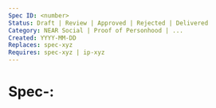 ```yaml
---
Spec ID: <number>
Status: Draft | Review | Approved | Rejected | Delivered
Category: NEAR Social | Proof of Personhood | ...
Created: YYYY-MM-DD
Replaces: spec-xyz
Requires: spec-xyz | ip-xyz
---
```


# Spec-<Number>: <Title>

## Overview

<!-- One page high-level overview; put details in the specification section and background in the previous section. Should be understandable by a new engineer or reader who isn't already working on the project. Short summary in layman terms. -->


### Challenge

<!-- List the challenge(s) being solved by this widget. What is the problem? -->
<!-- One page high-level overview; put details in the specification section and background in the previous section. Should be understandable by a new engineer or reader who isn't already working on the project. -->

### Context

<!-- Stuff one needs to know to understand this doc: motivating examples, previous versions and problems, links to related projects/design docs, etc. You should mention related work outside of Google if applicable. Note: this is background; do not write about your design or ideas to solve problems here. What's the "historical" context? Why do we need a new project? Identify the problems and the needs. -->

## Use Cases

<!-- Who is using this and what does it do? Leave "how" to the design/tech specification sections -->

### Actors and Actions

<!-- List the different groups of people that will use this widget and what each one can specifically do. If more clarity is needed you can include an actor/action matrix. List all users and their types. List the actions each collective will take individually. User profile description. Describe which action is done by which actors. Feel free to use a table format or provide your own graphics or bundle the description in the Actions section. A "swimlane process chart" often works well here. -->

### User Stories

### Additional Features & Requirements

<!-- Optionally, describe: Expected functionality, Security issues/requirements, Assumptions/dependencies (internal and external), Potential problems/roadblocks, Budget concerns. -->

## Tech Spec

<!-- How does the product implement the features and requirements? Not every feature or requirement needs deep consideration here, but implementation considerations are discusssed they should be captured here. -->

### Smart Contract Functions

<!-- What functions and functionalities should the widget have -->

### Data Structures

### UML Diagrams

<!-- Include diagrams that best capture what needs to be built. Sequence, State, Interaction, Activity, Etc.-->

## Design Specification

<!-- UX and UI that affords all of the features and requirements. How it behaves and what it looks like. -->

### Wireframes / Screens

### UI Design

### Dependent Widgets

<!-- Does the widget interact with other widgets? -->

### Backwards Compatibility

<!-- All proposals that introduce backwards incompatibilities must include a section describing these incompatibilities and their severity. The doc must explain how to deal with these incompatibilities or the set of requirements to for the backward compatibility to be discussed in a submission. Submissions without a sufficient backwards compatibility treatise may be rejected outright. -->

## Consequences

<!-- This section describes the consequences, after applying the decision. All consequences should be summarized here, not just the "positive" ones. -->

### Positive

### Negative

### Neutral

## Work Plan

<!-- This can be refined by a party replying to a RFP -->

### Phases

<!-- High-level summary of each phase (if the project does have multiple phases.)  -->

### Sprints

<!-- Break work down into week long chunks. If a team hasn't been identified then assume it will be an individual completing the work. Each sprint should include something which can be considered "Done" so that the product is usable as soon as possible and then recieves incremental improvements. -->

### Audit

<!-- Identify if this widget needs an audit. Does it store sensitive information, transfer tokens, or have a middleware layer? Consult the Security Workgroup if needed. -->

## Open Questions and Comments

<!-- Topics not covered in this document that need to be addressed in a meeting or async. Potential future improvements, Summary of open discussion. -->

## Glossary & References

<!-- Are there any relevant PR comments, issues that led up to this, or articles referenced for why we made the given design choice? Acryonyms or other terminology that could be misunderstood? -->

- {reference link}

## Changelog

## Copyright

Copyright and related rights waived via [CC0](https://creativecommons.org/publicdomain/zero/1.0/).
